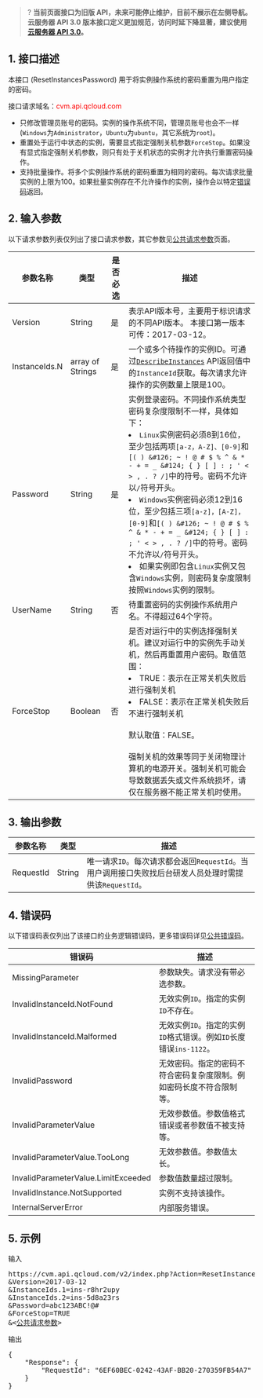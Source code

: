 >? **当前页面接口为旧版 API，未来可能停止维护，目前不展示在左侧导航。云服务器 API 3.0 版本接口定义更加规范，访问时延下降显著，建议使用 <a href="https://cloud.tencent.com/document/api/213/15689" target="_blank">云服务器 API 3.0</a>。**
>

## 1. 接口描述

本接口 (ResetInstancesPassword) 用于将实例操作系统的密码重置为用户指定的密码。

接口请求域名：<font style="color:red">cvm.api.qcloud.com</font>

* 只修改管理员账号的密码。实例的操作系统不同，管理员账号也会不一样(`Windows`为`Administrator`，`Ubuntu`为`ubuntu`，其它系统为`root`)。
* 重置处于运行中状态的实例，需要显式指定强制关机参数`ForceStop`。如果没有显式指定强制关机参数，则只有处于关机状态的实例才允许执行重置密码操作。
* 支持批量操作。将多个实例操作系统的密码重置为相同的密码。每次请求批量实例的上限为100。如果批量实例存在不允许操作的实例，操作会以特定[错误码](#4.-.E9.94.99.E8.AF.AF.E7.A0.81)返回。


## 2. 输入参数

以下请求参数列表仅列出了接口请求参数，其它参数见[公共请求参数](/document/api/213/11650)页面。

| 参数名称 | 类型  | 是否必选 | 描述 |
|---------|---------|---------|---------|
|Version|String|是|表示API版本号，主要用于标识请求的不同API版本。 本接口第一版本可传：2017-03-12。|
| InstanceIds.N| array of Strings|是|一个或多个待操作的实例ID。可通过[`DescribeInstances`](/document/api/213/9388) API返回值中的`InstanceId`获取。每次请求允许操作的实例数量上限是100。
|Password|String|是|实例登录密码。不同操作系统类型密码复杂度限制不一样，具体如下：<br><li>`Linux`实例密码必须8到16位，至少包括两项`[a-z，A-Z]、[0-9]`和`[( ) &#126; ~ ! @ # $ % ^ & * - + = _ &#124; { } [ ] : ; ' < > , . ? /]`中的符号。密码不允许以`/`符号开头。<br><li>`Windows`实例密码必须12到16位，至少包括三项`[a-z]，[A-Z]，[0-9]`和`[( ) &#126; ~ ! @ # $ % ^ & * - + = _ &#124; { } [ ] : ; ' < > , . ? /]`中的符号。密码不允许以`/`符号开头。<br><li>如果实例即包含`Linux`实例又包含`Windows`实例，则密码复杂度限制按照`Windows`实例的限制。|
|UserName|String|否|待重置密码的实例操作系统用户名。不得超过64个字符。|
|ForceStop| Boolean| 否 |是否对运行中的实例选择强制关机。建议对运行中的实例先手动关机，然后再重置用户密码。取值范围：<br><li>TRUE：表示在正常关机失败后进行强制关机<br><li>FALSE：表示在正常关机失败后不进行强制关机<br><br>默认取值：FALSE。<br><br>强制关机的效果等同于关闭物理计算机的电源开关。强制关机可能会导致数据丢失或文件系统损坏，请仅在服务器不能正常关机时使用。|


## 3. 输出参数

| 参数名称 | 类型 | 描述 |
|---------|---------|---------|
|RequestId |String | 唯一请求`ID`。每次请求都会返回`RequestId`。当用户调用接口失败找后台研发人员处理时需提供该`RequestId`。|


## 4. 错误码

以下错误码表仅列出了该接口的业务逻辑错误码，更多错误码详见[公共错误码](/document/api/213/11657)。


| 错误码 | 描述 |
|---------|---------|
|MissingParameter| 参数缺失。请求没有带必选参数。|
|InvalidInstanceId.NotFound|无效实例`ID`。指定的实例`ID`不存在。|
|InvalidInstanceId.Malformed|无效实例`ID`。指定的实例`ID`格式错误。例如`ID`长度错误`ins-1122`。|
|InvalidPassword|无效密码。指定的密码不符合密码复杂度限制。例如密码长度不符合限制等。|
|InvalidParameterValue| 无效参数值。参数值格式错误或者参数值不被支持等。|
|InvalidParameterValue.TooLong|无效参数值。参数值太长。|
|InvalidParameterValue.LimitExceeded|参数值数量超过限制。|
|InvalidInstance.NotSupported|实例不支持该操作。|
|InternalServerError|内部服务错误。|


## 5. 示例

输入
<pre>
https://cvm.api.qcloud.com/v2/index.php?Action=ResetInstancesPassword
&Version=2017-03-12
&InstanceIds.1=ins-r8hr2upy
&InstanceIds.2=ins-5d8a23rs
&Password=abc123ABC!@#
&ForceStop=TRUE
&<<a href="/document/api/213/11650">公共请求参数</a>>
</pre>

输出
<pre>
{
    "Response": {
        "RequestId": "6EF60BEC-0242-43AF-BB20-270359FB54A7"
    }
}
</pre>
